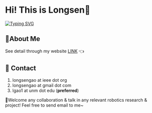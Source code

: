 # Hi! This is Longsen👋

[![Typing SVG](https://readme-typing-svg.demolab.com?font=Fira+Code&weight=700&duration=2000&pause=500&color=F72B1F&width=450&lines=I'm+a+robotics+%2B+control+guy%F0%9F%A4%96;I'm+thrilled+to+learn+any+new+techs%F0%9F%92%97;Coding%E2%8C%A8%EF%B8%8F+%2B+fitness%F0%9F%8F%8B%EF%B8%8F%E2%80%8D%E2%99%82%EF%B8%8F+everyday)](https://git.io/typing-svg)

## 👦About Me  

See detail through my website [LINK](https://longsengao.com/) 👈



## 📧 Contact

1. longsengao at ieee dot org
2. longsengao at gmail dot com
3. lgao1 at unm dot edu (**preferred**)



🤝Welcome any collaboration & talk in any relevant robotics research & project! Feel free to send email to me~ 

